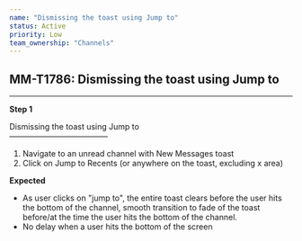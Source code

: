 ```yaml
---
name: "Dismissing the toast using Jump to"
status: Active
priority: Low
team_ownership: "Channels"
---
```


## MM-T1786: Dismissing the toast using Jump to

---

**Step 1**

Dismissing the toast using Jump to\
–––––––––––––––––––––––––

1. Navigate to an unread channel with New Messages toast
2. Click on Jump to Recents (or anywhere on the toast, excluding x area)

**Expected**

- As user clicks on "jump to", the entire toast clears before the user hits the bottom of the channel, smooth transition to fade of the toast before/at the time the user hits the bottom of the channel.
- No delay when a user hits the bottom of the screen
